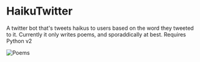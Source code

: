 # HaikuTwitter
A twitter bot that's tweets haikus to users based on the word they tweeted to it.
Currently it only writes poems, and sporaddically at best.
Requires Python v2

![Poems](https://github.com/pjflanagan/HaikuTwitter/blob/master/Poems.png)
